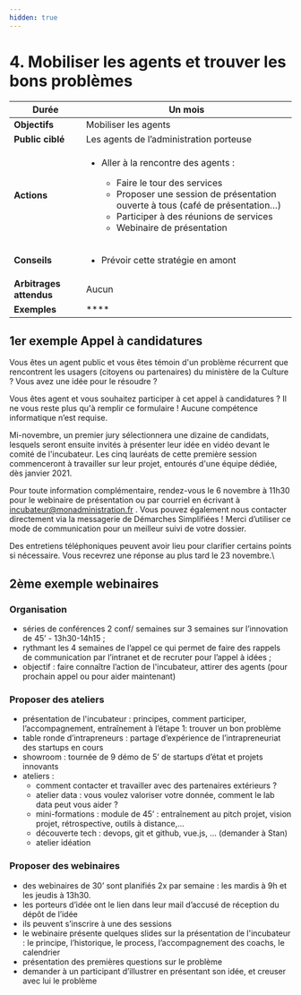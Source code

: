 ```yaml
---
hidden: true
---
```


# 4. Mobiliser les agents et trouver les bons problèmes

| **Durée**               | **Un mois**                                                                                                                                                                                                                                                                |
| ----------------------- | -------------------------------------------------------------------------------------------------------------------------------------------------------------------------------------------------------------------------------------------------------------------------- |
| **Objectifs**           | Mobiliser les agents                                                                                                                                                                                                                                                       |
| **Public ciblé**        | Les agents de l’administration porteuse                                                                                                                                                                                                                                    |
| **Actions**             | <ul><li><p>Aller à la rencontre des agents :</p><ul><li>Faire le tour des services</li><li>Proposer une session de présentation ouverte à tous (café de présentation…)</li><li>Participer à des réunions de services</li><li>Webinaire de présentation</li></ul></li></ul> |
| **Conseils**            | <ul><li>Prévoir cette stratégie en amont</li></ul>                                                                                                                                                                                                                         |
| **Arbitrages attendus** | Aucun                                                                                                                                                                                                                                                                      |
| **Exemples**            | \*\*\*\*                                                                                                                                                                                                                                                                   |

## **1er exemple Appel à candidatures**

Vous êtes un agent public et vous êtes témoin d'un problème récurrent que rencontrent les usagers (citoyens ou partenaires) du ministère de la Culture ? Vous avez une idée pour le résoudre ?

Vous êtes agent et vous souhaitez participer à cet appel à candidatures ? Il ne vous reste plus qu'à remplir ce formulaire ! Aucune compétence informatique n’est requise.

Mi-novembre, un premier jury sélectionnera une dizaine de candidats, lesquels seront ensuite invités à présenter leur idée en vidéo devant le comité de l'incubateur. Les cinq lauréats de cette première session commenceront à travailler sur leur projet, entourés d'une équipe dédiée, dès janvier 2021.

Pour toute information complémentaire, rendez-vous le 6 novembre à 11h30 pour le webinaire de présentation ou par courriel en écrivant à incubateur@monadministration.fr . Vous pouvez également nous contacter directement via la messagerie de Démarches Simplifiées ! Merci d’utiliser ce mode de communication pour un meilleur suivi de votre dossier.

Des entretiens téléphoniques peuvent avoir lieu pour clarifier certains points si nécessaire. Vous recevrez une réponse au plus tard le 23 novembre.\\

## **2ème exemple webinaires**

### **Organisation**

* séries de conférences 2 conf/ semaines sur 3 semaines sur l’innovation de 45’ - 13h30-14h15 ;
* rythmant les 4 semaines de l’appel ce qui permet de faire des rappels de communication par l’intranet et de recruter pour l’appel à idées ;
* objectif : faire connaître l’action de l'incubateur, attirer des agents (pour prochain appel ou pour aider maintenant)

### **Proposer des ateliers**

* présentation de l'incubateur : principes, comment participer, l’accompagnement, entraînement à l’étape 1: trouver un bon problème
* table ronde d’intrapreneurs : partage d’expérience de l’intrapreneuriat des startups en cours
* showroom : tournée de 9 démo de 5’ de startups d’état et projets innovants
* ateliers :
  * comment contacter et travailler avec des partenaires extérieurs ?
  * atelier data : vous voulez valoriser votre donnée, comment le lab data peut vous aider ?
  * mini-formations : module de 45’ : entraînement au pitch projet, vision projet, rétrospective, outils à distance,...
  * découverte tech : devops, git et github, vue.js, ... (demander à Stan)
  * atelier idéation

### **Proposer des webinaires**

* des webinaires de 30’ sont planifiés 2x par semaine : les mardis à 9h et les jeudis à 13h30.
* les porteurs d’idée ont le lien dans leur mail d’accusé de réception du dépôt de l’idée
* ils peuvent s’inscrire à une des sessions
* le webinaire présente quelques slides sur la présentation de l'incubateur : le principe, l’historique, le process, l’accompagnement des coachs, le calendrier
* présentation des premières questions sur le problème
* demander à un participant d’illustrer en présentant son idée, et creuser avec lui le problème
